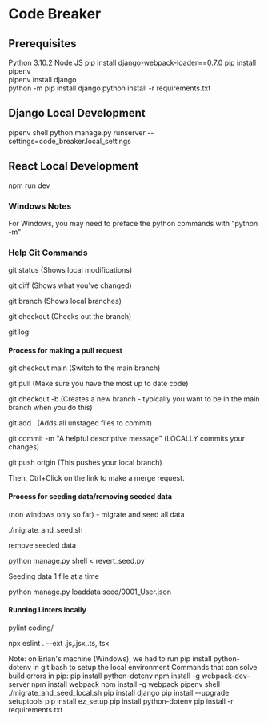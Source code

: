 # Code Breaker
 
## Prerequisites 

Python 3.10.2
Node JS
pip install django-webpack-loader==0.7.0
pip install pipenv  
pipenv install django  
    python -m pip install django
    python install -r requirements.txt
    
## Django Local Development

pipenv shell
python manage.py runserver --settings=code_breaker.local_settings

## React Local Development

npm run dev

### Windows Notes

For Windows, you may need to preface the python commands with "python -m"

### Help Git Commands

git status (Shows local modifications)

git diff (Shows what you've changed)

git branch (Shows local branches)

git checkout <branch-name> (Checks out the branch)

git log

#### Process for making a pull request

git checkout main (Switch to the main branch)

git pull (Make sure you have the most up to date code)

git checkout -b <branch-name> (Creates a new branch - typically you want to be in the main branch when you do this)

git add . (Adds all unstaged files to commit)

git commit -m "A helpful descriptive message" (LOCALLY commits your changes)
 
git push origin <new-branch-name> (This pushes your local branch)
 
Then, Ctrl+Click on the link to make a merge request. 


#### Process for seeding data/removing seeded data 

(non windows only so far) - migrate and seed all data

./migrate_and_seed.sh 

remove seeded data

python manage.py shell < revert_seed.py

Seeding data 1 file at a time

python manage.py loaddata seed/0001_User.json

#### Running Linters locally

pylint coding/

npx eslint . --ext .js,.jsx,.ts,.tsx


Note: on Brian's machine (Windows), we had to run pip install python-dotenv in git bash to setup the local environment
   Commands that can solve build errors in pip: 
                pip install python-dotenv
                npm install -g webpack-dev-server
                npm install webpack 
                npm install -g webpack
                pipenv shell
                ./migrate_and_seed_local.sh
                pip install django
                pip install --upgrade setuptools
                pip install ez_setup
                pip install python-dotenv
                pip install -r requirements.txt
